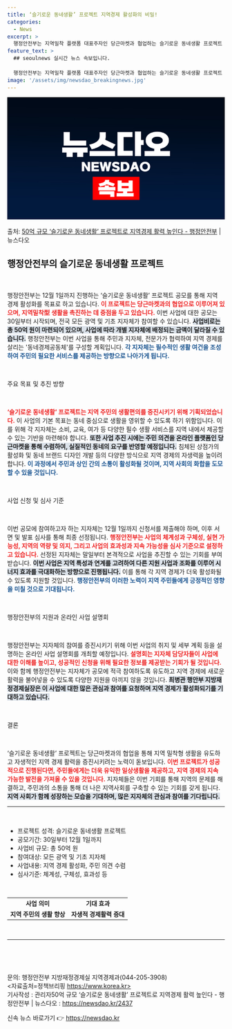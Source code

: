 ```yaml
---
title: ‘슬기로운 동네생활’ 프로젝트 지역경제 활성화의 비밀!
categories:
  - News
excerpt: >
  행정안전부는 지역밀착 플랫폼 대표주자인 당근마켓과 협업하는 슬기로운 동네생활 프로젝트 공모를 오는 30일부터…
feature_text: >
  ## seoulnews 실시간 뉴스 속보입니다.

  행정안전부는 지역밀착 플랫폼 대표주자인 당근마켓과 협업하는 슬기로운 동네생활 프로젝트 공모를 오는 30일부터…
image: '/assets/img/newsdao_breakingnews.jpg'
---
```


![뉴스다오 속보](/assets/img/newsdao_breakingnews.jpg)

<p>출처: <a href="https://newsdao.kr/2437" rel="dofollow">50억 규모 ‘슬기로운 동네생활’ 프로젝트로 지역경제 활력 높인다 - 행정안전부</a> | 뉴스다오</p>

<h2 data-ke-size="size26">행정안전부의 슬기로운 동네생활 프로젝트</h2>

<p data-ke-size="size16">&nbsp;</p>

행정안전부는 12월 1일까지 진행하는 ‘슬기로운 동네생활’ 프로젝트 공모를 통해 지역 경제 활성화를 목표로 하고 있습니다. <b><span style="color: #ee2323;">이 프로젝트는 당근마켓과의 협업으로 이루어져 있으며, 지역밀착型 생활을 촉진하는 데 중점을 두고 있습니다.</span></b> 이번 사업에 대한 공모는 30일부터 시작되며, 전국 모든 광역 및 기초 지자체가 참여할 수 있습니다. <b><span style="background-color: #21538527;">사업비로는 총 50억 원이 마련되어 있으며, 사업에 따라 개별 지자체에 배정되는 금액이 달라질 수 있습니다.</span></b> 행정안전부는 이번 사업을 통해 주민과 지자체, 전문가가 협력하여 지역 경제를 살리는 '동네경제공동체'를 구성할 계획입니다. <b><span style="color: #1a5490;">각 지자체는 필수적인 생활 여건을 조성하여 주민의 필요한 서비스를 제공하는 방향으로 나아가게 됩니다.</span></b>

<p data-ke-size="size16">&nbsp;</p>

주요 목표 및 추진 방향

<p data-ke-size="size16">&nbsp;</p>

<b><span style="color: #ee2323;">‘슬기로운 동네생활’ 프로젝트는 지역 주민의 생활편의를 증진시키기 위해 기획되었습니다.</span></b> 이 사업의 기본 목표는 동네 중심으로 생활을 영위할 수 있도록 하기 위함입니다. 이를 위해 각 지자체는 소비, 교육, 여가 등 다양한 필수 생활 서비스를 지역 내에서 제공할 수 있는 기반을 마련해야 합니다. <b><span style="background-color: #21538527;">또한 사업 추진 시에는 주민 의견을 온라인 플랫폼인 당근마켓을 통해 수렴하여, 실질적인 동네의 요구를 반영할 예정입니다.</span></b> 침체된 상점가의 활성화 및 동네 브랜드 디자인 개발 등의 다양한 방식으로 지역 경제의 자생력을 높이려 합니다. <b><span style="color: #1a5490;">이 과정에서 주민과 상인 간의 소통이 활성화될 것이며, 지역 사회의 화합을 도모할 수 있을 것입니다.</span></b>

<p data-ke-size="size16">&nbsp;</p>

사업 신청 및 심사 기준

<p data-ke-size="size16">&nbsp;</p>

이번 공모에 참여하고자 하는 지자체는 12월 1일까지 신청서를 제출해야 하며, 이후 서면 및 발표 심사를 통해 최종 선정됩니다. <b><span style="color: #ee2323;">행정안전부는 사업의 체계성과 구체성, 실현 가능성, 지역의 역량 및 의지, 그리고 사업의 효과성과 지속 가능성을 심사 기준으로 설정하고 있습니다.</span></b> 선정된 지자체는 말일부터 본격적으로 사업을 추진할 수 있는 기회를 부여받습니다. <b><span style="background-color: #21538527;">이번 사업은 지역 특성과 연계를 고려하여 다른 지원 사업과 조화를 이루어 시너지 효과를 극대화하는 방향으로 진행됩니다.</span></b> 이를 통해 각 지역 경제가 더욱 활성화될 수 있도록 지원할 것입니다. <b><span style="color: #1a5490;">행정안전부의 이러한 노력이 지역 주민들에게 긍정적인 영향을 미칠 것으로 기대됩니다.</span></b>

<p data-ke-size="size16">&nbsp;</p>

행정안전부의 지원과 온라인 사업 설명회

<p data-ke-size="size16">&nbsp;</p>

행정안전부는 지자체의 참여를 증진시키기 위해 이번 사업의 취지 및 세부 계획 등을 설명하는 온라인 사업 설명회를 개최할 예정입니다. <b><span style="color: #ee2323;">설명회는 지자체 담당자들이 사업에 대한 이해를 높이고, 성공적인 신청을 위해 필요한 정보를 제공받는 기회가 될 것입니다.</span></b> 이와 함께 행정안전부는 지자체가 공모에 적극 참여하도록 유도하고 지역 경제에 새로운 활력을 불어넣을 수 있도록 다양한 지원을 아끼지 않을 것입니다. <b><span style="background-color: #21538527;">최병관 행안부 지방재정경제실장은 이 사업에 대한 많은 관심과 참여를 요청하며 지역 경제가 활성화되기를 기대하고 있습니다.</span></b>

<p data-ke-size="size16">&nbsp;</p>

결론

<p data-ke-size="size16">&nbsp;</p>

‘슬기로운 동네생활’ 프로젝트는 당근마켓과의 협업을 통해 지역 밀착형 생활을 유도하고 자생적인 지역 경제 활력을 증진시키려는 노력이 돋보입니다. <b><span style="color: #ee2323;">이번 프로젝트가 성공적으로 진행된다면, 주민들에게는 더욱 유익한 일상생활을 제공하고, 지역 경제의 지속 가능한 발전을 가져올 수 있을 것입니다.</span></b> 지자체들은 이번 기회를 통해 지역의 문제를 해결하고, 주민과의 소통을 통해 더 나은 지역사회를 구축할 수 있는 기회를 갖게 됩니다. <b><span style="background-color: #21538527;">지역 사회가 함께 성장하는 모습을 기대하며, 많은 지자체의 관심과 참여를 기다립니다.</span></b>

<hr/>

<p data-ke-size="size16">&nbsp;</p>

<ul>
    <li>프로젝트 성격: 슬기로운 동네생활 프로젝트</li>
    <li>공모기간: 30일부터 12월 1일까지</li>
    <li>사업비 규모: 총 50억 원</li>
    <li>참여대상: 모든 광역 및 기초 지자체</li>
    <li>사업내용: 지역 경제 활성화, 주민 의견 수렴</li>
    <li>심사기준: 체계성, 구체성, 효과성 등</li>
</ul>

<p data-ke-size="size16">&nbsp;</p>

<table style="width:100%;">
    <tr>
        <td style="text-align: center; height: 17px;">
            <b>사업 의미</b>
        </td>
        <td style="text-align: center; height: 17px;">
            <b>기대 효과</b>
        </td>
    </tr>
    <tr>
        <td style="text-align: center; height: 17px;">
            <b>지역 주민의 생활 향상</b>
        </td>
        <td style="text-align: center; height: 17px;">
            <b>자생적 경제활력 증대</b>
        </td>
    </tr>
</table>

<p data-ke-size="size16">&nbsp;</p>

<hr/>

<p data-ke-size="size16">&nbsp;</p>

<p data-ke-size="size16">&nbsp;</p>

문의: 행정안전부 지방재정경제실 지역경제과(044-205-3908)  
<자료출처=정책브리핑 https://www.korea.kr>  
기사작성 : 관리자50억 규모 ‘슬기로운 동네생활’ 프로젝트로 지역경제 활력 높인다 - 행정안전부 | 뉴스다오  : https://newsdao.kr/2437 

신속 뉴스 바로가기 👉 <a href="https://newsdao.kr" rel="dofollow">https://newsdao.kr</a>


